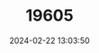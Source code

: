 ---
title: "19605"
category: "Rhipidomys austrinus"
draft: false
date: 2024-02-22 13:03:50
languages:
  English: ["Southern Climbing Mouse"]
---